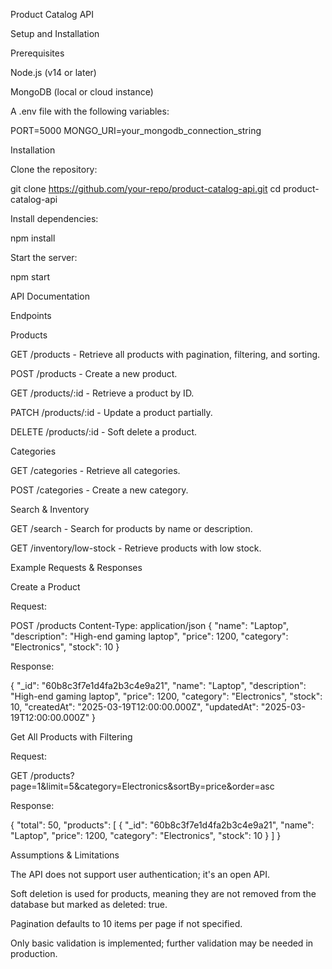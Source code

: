 Product Catalog API

Setup and Installation

Prerequisites

Node.js (v14 or later)

MongoDB (local or cloud instance)

A .env file with the following variables:

PORT=5000
MONGO_URI=your_mongodb_connection_string

Installation

Clone the repository:

git clone https://github.com/your-repo/product-catalog-api.git
cd product-catalog-api

Install dependencies:

npm install

Start the server:

npm start

API Documentation

Endpoints

Products

GET /products - Retrieve all products with pagination, filtering, and sorting.

POST /products - Create a new product.

GET /products/:id - Retrieve a product by ID.

PATCH /products/:id - Update a product partially.

DELETE /products/:id - Soft delete a product.

Categories

GET /categories - Retrieve all categories.

POST /categories - Create a new category.

Search & Inventory

GET /search - Search for products by name or description.

GET /inventory/low-stock - Retrieve products with low stock.

Example Requests & Responses

Create a Product

Request:

POST /products
Content-Type: application/json
{
  "name": "Laptop",
  "description": "High-end gaming laptop",
  "price": 1200,
  "category": "Electronics",
  "stock": 10
}

Response:

{
  "_id": "60b8c3f7e1d4fa2b3c4e9a21",
  "name": "Laptop",
  "description": "High-end gaming laptop",
  "price": 1200,
  "category": "Electronics",
  "stock": 10,
  "createdAt": "2025-03-19T12:00:00.000Z",
  "updatedAt": "2025-03-19T12:00:00.000Z"
}

Get All Products with Filtering

Request:

GET /products?page=1&limit=5&category=Electronics&sortBy=price&order=asc

Response:

{
  "total": 50,
  "products": [
    {
      "_id": "60b8c3f7e1d4fa2b3c4e9a21",
      "name": "Laptop",
      "price": 1200,
      "category": "Electronics",
      "stock": 10
    }
  ]
}

Assumptions & Limitations

The API does not support user authentication; it's an open API.

Soft deletion is used for products, meaning they are not removed from the database but marked as deleted: true.

Pagination defaults to 10 items per page if not specified.

Only basic validation is implemented; further validation may be needed in production.
